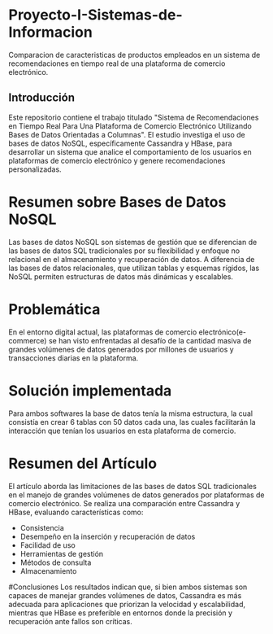 # Proyecto-I-Sistemas-de-Informacion
Comparacion de caracteristicas de productos empleados en un sistema de recomendaciones en tiempo real de una plataforma de comercio electrónico.

## Introducción 
Este repositorio contiene el trabajo titulado "Sistema de Recomendaciones en Tiempo Real Para Una Plataforma de Comercio Electrónico Utilizando Bases de Datos Orientadas a Columnas". El estudio investiga el uso de bases de datos NoSQL, específicamente Cassandra y HBase, para desarrollar un sistema que analice el comportamiento de los usuarios en plataformas de comercio electrónico y genere recomendaciones personalizadas.

# Resumen sobre Bases de Datos NoSQL
Las bases de datos NoSQL  son sistemas de gestión que se diferencian de las bases de datos SQL tradicionales por su flexibilidad y enfoque no relacional en el almacenamiento y recuperación de datos. A diferencia de las bases de datos relacionales, que utilizan tablas y esquemas rígidos, las NoSQL permiten estructuras de datos más dinámicas y escalables.

# Problemática
En el entorno digital actual, las plataformas de comercio electrónico(e-commerce) se han visto enfrentadas al desafío de la cantidad masiva de grandes volúmenes de datos generados por millones de usuarios y transacciones diarias en la plataforma. 

# Solución implementada
Para ambos softwares la base de datos tenía la misma estructura, la cual consistía en crear 6 tablas con 50 datos cada una, las cuales facilitarán la interacción que tenían los usuarios en esta plataforma de comercio.

# Resumen del Artículo
El artículo aborda las limitaciones de las bases de datos SQL tradicionales en el manejo de grandes volúmenes de datos generados por plataformas de comercio electrónico. Se realiza una comparación entre Cassandra y HBase, evaluando características como:
- Consistencia
- Desempeño en la inserción y recuperación de datos
- Facilidad de uso
- Herramientas de gestión
- Métodos de consulta
- Almacenamiento

#Conclusiones
Los resultados indican que, si bien ambos sistemas son capaces de manejar grandes volúmenes de datos, Cassandra es más adecuada para aplicaciones que priorizan la velocidad y escalabilidad, mientras que HBase es preferible en entornos donde la precisión y recuperación ante fallos son críticas.
